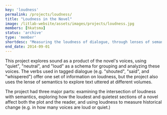 ```yaml
---
key: 'loudness'
permalink: /projects/loudness/
title: "Loudness in the Novel"
image: /litlab-website/assets/images/projects/loudness.jpg
members: [hkatsma]
status: 'archive'
type: 'member'
shortdesc: "Measuring the loudness of dialogue, through lenses of semantics, plot, and historic change"
end_date: 2014-09-01
---
```


This project explores sound as a product of the novel's voices, using "quiet", "neutral", and "loud" as a schema for grouping and analyzing these voices. The verbs used in tagged dialogue (e.g. "shouted", "said", and "whispered") offer one set of information on loudness, but the project also uses the lense of semantics to explore text uttered at different volumes.

The project had three major parts: examining the intersection of loudness with semantics, exploring how the loudest and quietest sections of a novel affect both the plot and the reader, and using loudness to measure historical change (e.g. in how many voices are loud or quiet.)
